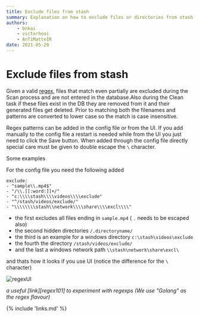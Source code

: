 ```yaml
---
title: Exclude files from stash
summary: Explanation on how to exclude files or directories from stash.
authors:
    - bnkai
    - victorhooi
    - AnTiMatteIR
date: 2021-05-29
---
```


# Exclude files from stash

Given a valid [regex](https://github.com/google/re2/wiki/Syntax), files that match even partially are excluded during the Scan process and are not entered in the database.Also during the Clean task if these files exist in the DB they are removed from it and their generated files get deleted.
Prior to matching both the filenames and patterns are converted to lower case so the match is case insensitive.

Regex patterns can be added in the config file or from the UI.
If you add manually to the config file a restart is needed while from the UI you just need to click the Save button.
When added through the config file directly special care must be given to double escape the `\` character.

Some examples

For the config file you need the following added
```
exclude: 
- "sample\\.mp4$"
- "/\\.[[:word:]]+/"
- "c:\\\\stash\\\\videos\\\\exclude"
- "^/stash/videos/exclude/"
- "\\\\\\\\stash\\network\\\\share\\\\excl\\\\"
```

- the first excludes all files ending in `sample.mp4` ( `.` needs to be escaped also)
- the second hidden directories `/.directoryname/`
- the third is an example for a windows directory `c:\stash\videos\exclude`
- the fourth the directory `/stash/videos/exclude/`
- and the last a windows network path `\\stash\network\share\excl\`

and thats how it looks if you use UI (notice the difference for the `\` character)

![regexUI](https://i.imgur.com/3Oqvuja.png)

_a useful [link][regex101] to experiment with regexps (We use "Golang" as the regex flavour)_


{% include 'links.md' %}